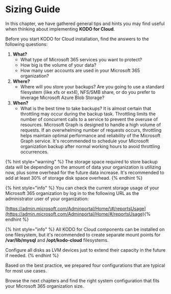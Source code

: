 # Sizing Guide

In this chapter, we have gathered general tips and hints you may find useful when thinking about implementing **KODO for Cloud**.

Before you start KODO for Cloud installation, find the answers to the following questions:

1. **What?**
   * What type of Microsoft 365 services you want to protect?
   * How big is the volume of your data? 
   * How many user accounts are used in your Microsoft 365 organization?
2. **Where?**
   * Where will you store your backups? Are you going to use a standard filesystem \(like xfs or ext4\), NFS/SMB share, or do you prefer to leverage Microsoft Azure Blob Storage?  
3. **When?**
   * What is the best time to take backups?  It is almost certain that throttling may occur during the backup task. Throttling limits the number of concurrent calls to a service to prevent the overuse of resources. Microsoft Graph is designed to handle a high volume of requests. If an overwhelming number of requests occurs, throttling helps maintain optimal performance and reliability of the Microsoft Graph service. It's recommended to schedule your Microsoft organization backup after normal working hours to avoid throttling occurrences.

{% hint style="warning" %}
The storage space required to store backup data will be depending on the amount of data your organization is utilizing now, plus some overhead for the future data increase. It's recommended to add at least 30% of storage disk space overhead.
{% endhint %}

{% hint style="info" %}
You can check the current storage usage of your Microsoft 365 organization by log in to the following URL as the administrator user of your organization:

​[https://admin.microsoft.com/Adminportal/Home/\#/reportsUsage](https://admin.microsoft.com/Adminportal/Home/#/reportsUsage)​
{% endhint %}

{% hint style="info" %}
All KODO for Cloud components can be installed on one filesystem, but it's recommended to create separate mount points for **/var/lib/mysql** and **/opt/kodo-cloud** filesystems.

Configure all disks as LVM devices just to extend their capacity in the future if needed.
{% endhint %}

Based on the best practice, we prepared four configurations that are typical for most use cases. 

Browse the next chapters and find the right system configuration that fits your Microsoft 365 organization size.

